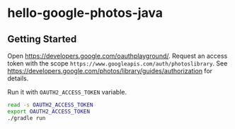 # hello-google-photos-java

## Getting Started

Open https://developers.google.com/oauthplayground/.
Request an access token with the scope `https://www.googleapis.com/auth/photoslibrary`.
See https://developers.google.com/photos/library/guides/authorization for details.

Run it with `OAUTH2_ACCESS_TOKEN` variable.

```sh
read -s OAUTH2_ACCESS_TOKEN
export OAUTH2_ACCESS_TOKEN
./gradle run
```
